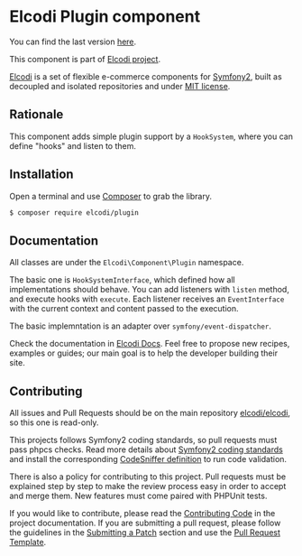 Elcodi Plugin component
=======================
You can find the last version [here](https://github.com/elcodi/plugin).

This component is part of [Elcodi project](https://github.com/elcodi).

[Elcodi](http://elcodi.io) is a set of flexible e-commerce components for [Symfony2](http://symfony.com), built as decoupled and isolated repositories and under [MIT license](http://opensource.org/licenses/MIT).

Rationale
---------
This component adds simple plugin support by a `HookSystem`, where you can define "hooks" and listen to them. 

Installation
------------
Open a terminal and use [Composer](https://getcomposer.org/download) to grab the library.
``` bash
$ composer require elcodi/plugin
```

Documentation
-------------
All classes are under the `Elcodi\Component\Plugin` namespace.

The basic one is `HookSystemInterface`, which defined how all implementations should behave. You can add listeners 
with `listen` method, and execute hooks with `execute`. Each listener receives an `EventInterface` with the current 
context and content passed to the execution.

The basic implemntation is an adapter over `symfony/event-dispatcher`.

Check the documentation in [Elcodi Docs](http://docs.elcodi.io). Feel free to propose new recipes, examples or guides; our main goal is to help the developer building their site.

Contributing
------------
All issues and Pull Requests should be on the main repository [elcodi/elcodi](https://github.com/elcodi/elcodi), so this one is read-only.

This projects follows Symfony2 coding standards, so pull requests must pass phpcs checks. Read more details about [Symfony2 coding standards](http://symfony.com/doc/current/contributing/code/standards.html) and install the corresponding [CodeSniffer definition](https://github.com/opensky/Symfony2-coding-standard) to run code validation.

There is also a policy for contributing to this project. Pull requests must be explained step by step to make the review process easy in order to accept and merge them. New features must come paired with PHPUnit tests.

If you would like to contribute, please read the [Contributing Code][1] in the project documentation. If you are submitting a pull request, please follow the guidelines in the [Submitting a Patch][2] section and use the [Pull Request Template][3].

[1]: http://symfony.com/doc/current/contributing/code/index.html
[2]: http://symfony.com/doc/current/contributing/code/patches.html#check-list
[3]: http://symfony.com/doc/current/contributing/code/patches.html#make-a-pull-request
